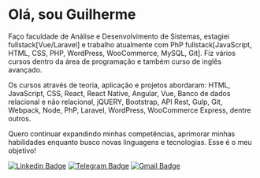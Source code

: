 # Olá, sou Guilherme

Faço faculdade de Análise e Desenvolvimento de Sistemas, estagiei fullstack[Vue/Laravel] e trabalho atualmente com PhP fullstack[JavaScript, HTML, CSS, PHP, WordPress, WooCommerce, MySQL, Git].
Fiz vários cursos dentro da área de programação e também curso de inglês avançado.

Os cursos através de teoria, aplicação e projetos abordaram: HTML, JavaScript, CSS, React, React Native, Angular, Vue, Banco de dados relacional e não relacional, jQUERY, Bootstrap, API Rest, Gulp, Git, Webpack, Node, PhP, Laravel, WordPress, WooCommerce Express, dentre outros.

Quero continuar expandindo minhas competências, aprimorar minhas habilidades enquanto busco novas linguagens e tecnologias. Esse é o meu objetivo!

[![Linkedin Badge](https://img.shields.io/badge/-LinkedIn-blue?style=flat-square&logo=Linkedin&logoColor=white&link=https://www.linkedin.com/in/fagnerpsantos/)](https://www.linkedin.com/in/guilherme-oliveira-27080910b/)
[![Telegram Badge](https://img.shields.io/badge/-Telegram-2CA5E0?style=flat-square&logo=Linkedin&logoColor=white&link=https://t.me/sirguilhermeoliveira/)](https://t.me/sirguilhermeoliveira/)
[![Gmail Badge](https://img.shields.io/badge/-sirguilhermeoliveira@gmail.com-c14438?logo=gmail&logoColor=white)](mailto:sirguilhermeoliveira@gmail.com)

